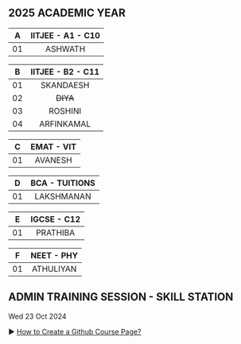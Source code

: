 ## 2025 ACADEMIC YEAR 

| A  |  IITJEE \- A1 \- C10|   
| -- | :----------------:  | 
| 01 | ASHWATH             |

| B |  IITJEE \- B2 \- C11 |      
| -- | :-----------------: | 
| 01 | SKANDAESH           |
| 02 | ~~DIYA~~            |
| 03 | ROSHINI             |
| 04 | ARFINKAMAL          |

| C  |  EMAT - VIT         |   
| -- | :-----------------: | 
| 01 | AVANESH             |

| D  |  BCA - TUITIONS     |   
| -- | :-----------------: | 
| 01 | LAKSHMANAN          |

| E  |  IGCSE - C12      |   
| -- | :---------------: | 
| 01 | PRATHIBA          |

| F  |  NEET - PHY       |   
| -- | :---------------: | 
| 01 | ATHULIYAN         |

## ADMIN TRAINING SESSION - SKILL STATION 

Wed 23 Oct 2024

▶️ [How to Create a Github Course Page?](https://youtu.be/wn_yz1gO6lo)
